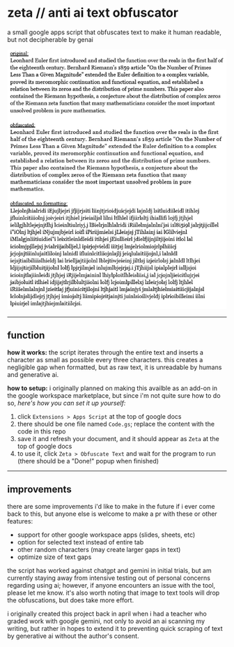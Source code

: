 # zeta // anti ai text obfuscator

a small google apps script that obfuscates text to make it human readable, but not decipherable by genai

![example image](example.png)

---

## function

**how it works:** the script iterates through the entire text and inserts a character as small as possible every three characters. this creates a negligible gap when formatted, but as raw text, it is unreadable by humans and generative ai.

**how to setup:** i originally planned on making this availble as an add-on in the google workspace marketplace, but since i'm not quite sure how to do so, *here's how you can set it up yourself:*
1. click `Extensions > Apps Script` at the top of google docs
2. there should be one file named `Code.gs`; replace the content with the code in this repo
3. save it and refresh your document, and it should appear as `Zeta` at the top of google docs
4. to use it, click `Zeta > Obfuscate Text` and wait for the program to run (there should be a "Done!" popup when finished)

---

## improvements

there are some improvements i'd like to make in the future if i ever come back to this, but anyone else is welcome to make a pr with these or other features:
- support for other google workspace apps (slides, sheets, etc)
- option for selected text instead of entire tab
- other random characters (may create larger gaps in text)
- optimize size of text gaps

the script has worked against chatgpt and gemini in initial trials, but am currently staying away from intensive testing out of personal concerns regarding using ai; however, if anyone encounters an issue with the tool, please let me know. it's also worth noting that image to text tools will drop the obfuscations, but does take more effort.

i originally created this project back in april when i had a teacher who graded work with google gemini, not only to avoid an ai scanning my writing, but rather in hopes to extend it to preventing quick scraping of text by generative ai without the author's consent.
